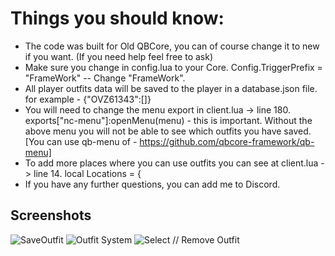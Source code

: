 # Things you should know:

* The code was built for Old QBCore, you can of course change it to new if you want. (If you need help feel free to ask)
* Make sure you change in config.lua to your Core. Config.TriggerPrefix = "FrameWork" -- Change "FrameWork".
* All player outfits data will be saved to the player in a database.json file. for example - {"OVZ61343":[]}
* You will need to change the menu export in client.lua -> line 180. exports["nc-menu"]:openMenu(menu) - this is important. Without the above menu you will not be able to see which outfits you have saved. [You can use qb-menu of - https://github.com/qbcore-framework/qb-menu]
* To add more places where you can use outfits you can see at client.lua -> line 14. local Locations = {
* If you have any further questions, you can add me to Discord.

## Screenshots
![SaveOutfit](https://cdn.discordapp.com/attachments/572849091067904042/946966984787132416/unknown.png)
![Outfit System](https://cdn.discordapp.com/attachments/572849091067904042/946967161740615770/unknown.png)
![Select // Remove Outfit](https://cdn.discordapp.com/attachments/572849091067904042/946967200357556234/unknown.png)

